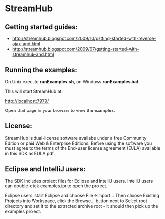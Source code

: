 StreamHub
=========

Getting started guides:
-----------------------

 * http://streamhub.blogspot.com/2009/10/getting-started-with-reverse-ajax-and.html
 * http://streamhub.blogspot.com/2009/07/getting-started-with-streamhub-and.html

Running the examples:
---------------------

On Unix execute **runExamples.sh**, 
on Windows **runExamples.bat**. 

This will start StreamHub at:

<a href="http://localhost:7979/">http://localhost:7979/</a>

Open that page in your browser to view the examples.

License:
--------

StreamHub is dual-license software availabe under a free Community Edition or 
paid Web & Enterprise Editions.  Before using the software you must agree to 
the terms of the End-user license agreement (EULA) available in this SDK as 
EULA.pdf. 

Eclipse and IntelliJ users:
---------------------------

The SDK includes project files for Eclipse and IntelliJ users. 
IntelliJ users can double-click examples.ipr to open the project.

Eclipse users, start Eclipse and choose File->Import... 
Then choose Existing Projects into Workspace, click the Browse... 
button next to Select root directory and set it to the extracted 
archive root - it should then pick up the examples project.
